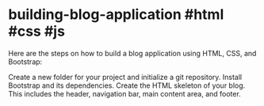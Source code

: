 # building-blog-application #html #css #js
Here are the steps on how to build a blog application using HTML, CSS, and Bootstrap:

Create a new folder for your project and initialize a git repository.
Install Bootstrap and its dependencies.
Create the HTML skeleton of your blog. This includes the header, navigation bar, main content area, and footer.
